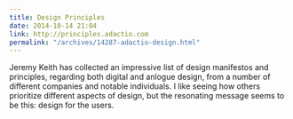 ```yaml
---
title: Design Principles
date: 2014-10-14 21:04
link: http://principles.adactio.com
permalink: "/archives/14287-adactio-design.html"
---
```



Jeremy Keith has collected an impressive list of design manifestos and principles, regarding both digital and anlogue design, from a number of different companies and notable individuals. I like seeing how others prioritize different aspects of design, but the resonating message seems to be this: design for the users. 
